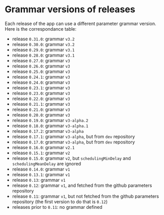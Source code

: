 Grammar versions of releases
============================

Each release of the app can use a different parameter grammar version. Here is the correspondance table:

* release `0.31.0`: grammar `v3.2`
* release `0.30.0`: grammar `v3.2`
* release `0.29.0`: grammar `v3.1`
* release `0.28.0`: grammar `v3.1`
* release `0.27.0`: grammar `v3`
* release `0.26.0`: grammar `v3`
* release `0.25.0`: grammar `v3`
* release `0.24.1`: grammar `v3`
* release `0.24.0`: grammar `v3`
* release `0.23.1`: grammar `v3`
* release `0.23.0`: grammar `v3`
* release `0.22.0`: grammar `v3`
* release `0.21.1`: grammar `v3`
* release `0.21.0`: grammar `v3`
* release `0.20.0`: grammar `v3`
* release `0.19.0`: grammar `v3-alpha.2`
* release `0.18.0`: grammar `v3-alpha.1`
* release `0.17.2`: grammar `v3-alpha`
* release `0.17.1`: grammar `v3-alpha`, but from `dev` repository
* release `0.17.0`: grammar `v3-alpha`, but from `dev` repository
* release `0.16.0`: grammar `v2.1`
* release `0.15.1`: grammar `v2`
* release `0.15.0`: grammar `v2`, but `schedulingMinDelay` and `schedulingMeanDelay` are ignored
* release `0.14.0`: grammar `v1`
* release `0.13.1`: grammar `v1`
* release `0.13`: grammar `v1`
* release `0.12`: grammar `v1`, and fetched from the github parameters repository
* release `0.11`: grammar `v1`, but not fetched from the github parameters repository (the first version to do that is `0.12`)
* releases prior to `0.11`: no grammar defined
